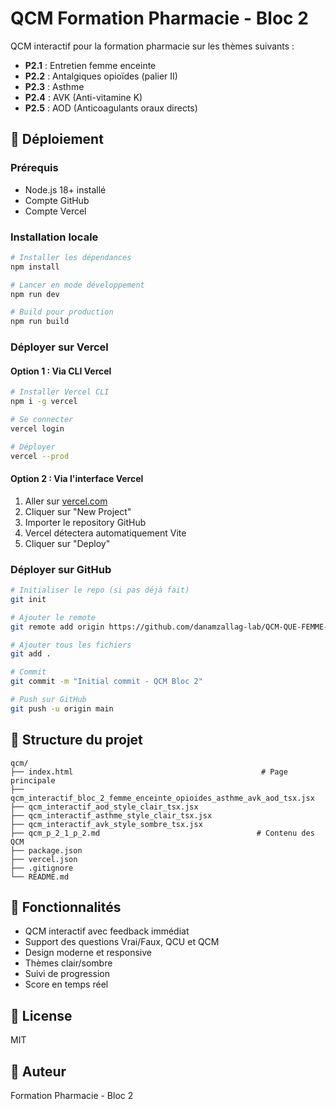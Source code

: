 # QCM Formation Pharmacie - Bloc 2

QCM interactif pour la formation pharmacie sur les thèmes suivants :
- **P2.1** : Entretien femme enceinte
- **P2.2** : Antalgiques opioïdes (palier II)
- **P2.3** : Asthme
- **P2.4** : AVK (Anti-vitamine K)
- **P2.5** : AOD (Anticoagulants oraux directs)

## 🚀 Déploiement

### Prérequis
- Node.js 18+ installé
- Compte GitHub
- Compte Vercel

### Installation locale

```bash
# Installer les dépendances
npm install

# Lancer en mode développement
npm run dev

# Build pour production
npm run build
```

### Déployer sur Vercel

#### Option 1 : Via CLI Vercel
```bash
# Installer Vercel CLI
npm i -g vercel

# Se connecter
vercel login

# Déployer
vercel --prod
```

#### Option 2 : Via l'interface Vercel
1. Aller sur [vercel.com](https://vercel.com)
2. Cliquer sur "New Project"
3. Importer le repository GitHub
4. Vercel détectera automatiquement Vite
5. Cliquer sur "Deploy"

### Déployer sur GitHub

```bash
# Initialiser le repo (si pas déjà fait)
git init

# Ajouter le remote
git remote add origin https://github.com/danamzallag-lab/QCM-QUE-FEMME-ENCEINTE-.git

# Ajouter tous les fichiers
git add .

# Commit
git commit -m "Initial commit - QCM Bloc 2"

# Push sur GitHub
git push -u origin main
```

## 📁 Structure du projet

```
qcm/
├── index.html                                          # Page principale
├── qcm_interactif_bloc_2_femme_enceinte_opioides_asthme_avk_aod_tsx.jsx
├── qcm_interactif_aod_style_clair_tsx.jsx
├── qcm_interactif_asthme_style_clair_tsx.jsx
├── qcm_interactif_avk_style_sombre_tsx.jsx
├── qcm_p_2_1_p_2.md                                   # Contenu des QCM
├── package.json
├── vercel.json
├── .gitignore
└── README.md
```

## 🎯 Fonctionnalités

- QCM interactif avec feedback immédiat
- Support des questions Vrai/Faux, QCU et QCM
- Design moderne et responsive
- Thèmes clair/sombre
- Suivi de progression
- Score en temps réel

## 📝 License

MIT

## 👤 Auteur

Formation Pharmacie - Bloc 2
